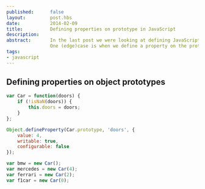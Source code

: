 ```yaml
---
published:      false
layout:         post.hbs
date:           2014-02-09
title:          Defining properties on prototype in JavaScript
description:
abstract:       In the last post we were looking at defining JavaScript properties.
                One (edge)case is when we define a property on the prototype and not on the object itself. Let's take a look at what happens.
tags:
- javascript
---
```


## Defining properties on object prototypes
```JavaScript
var Car = function(doors) {
    if (!isNaN(doors)) {
        this.doors = doors;
    }
};

Object.defineProperty(Car.prototype, 'doors', {
    value: 4,
    writable: true,
    configurable: false
});

var bmw = new Car();
var mercedes = new Car(4);
var ferrari = new Car(2);
var f1car = new Car(0);
```